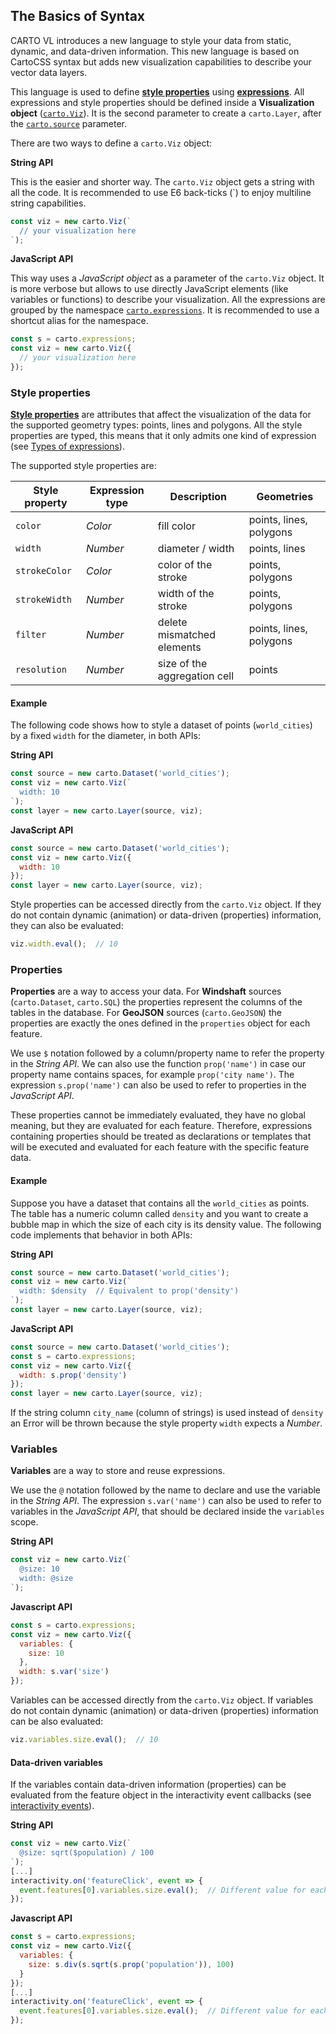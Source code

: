 ## The Basics of Syntax

CARTO VL introduces a new language to style your data from static, dynamic, and data-driven information. This new language is based on CartoCSS syntax but adds new visualization capabilities to describe your vector data layers.

This language is used to define **[style properties](https://carto.com/developers/carto-vl/guides/introduction-to-styling/#styling-properties)** using **[expressions](https://carto.com/developers/carto-vl/guides/introduction-to-expressions/)**. All expressions and style properties should be defined inside a **Visualization object** ([`carto.Viz`](https://carto.com/developers/carto-vl/reference/#cartoviz)). It is the second parameter to create a `carto.Layer`, after the [`carto.source`](https://carto.com/developers/carto-vl/reference/#cartosourcedataset) parameter.

There are two ways to define a `carto.Viz` object:

**String API**

This is the easier and shorter way. The `carto.Viz` object gets a string with all the code. It is recommended to use E6 back-ticks (\`) to enjoy multiline string capabilities.

```js
const viz = new carto.Viz(`
  // your visualization here
`);
```

**JavaScript API**

This way uses a *JavaScript object* as a parameter of the `carto.Viz` object. It is more verbose but allows to use directly JavaScript elements (like variables or functions) to describe your visualization. All the expressions are grouped by the namespace [`carto.expressions`](https://carto.com/developers/carto-vl/reference/#cartoexpressions). It is recommended to use a shortcut alias for the namespace.

```js
const s = carto.expressions;
const viz = new carto.Viz({
  // your visualization here
});
```

### Style properties

**[Style properties](https://carto.com/developers/carto-vl/guides/introduction-to-styling/#styling-properties)** are attributes that affect the visualization of the data for the supported geometry types: points, lines and polygons. All the style properties are typed, this means that it only admits one kind of expression (see [Types of expressions](https://carto.com/developers/carto-vl/guides/introduction-to-expressions/#types)).

The supported style properties are:

| **Style property** | **Expression type** | **Description**              | **Geometries**          |
|--------------------|---------------------|------------------------------|-------------------------|
| `color`            | *Color*             | fill color                   | points, lines, polygons |
| `width`            | *Number*            | diameter / width             | points, lines           |
| `strokeColor`      | *Color*             | color of the stroke          | points, polygons        |
| `strokeWidth`      | *Number*            | width of the stroke          | points, polygons        |
| `filter`           | *Number*            | delete mismatched elements   | points, lines, polygons |
| `resolution`       | *Number*            | size of the aggregation cell | points                  |

#### Example

The following code shows how to style a dataset of points (`world_cities`) by a fixed `width` for the diameter, in both APIs:

**String API**

```js
const source = new carto.Dataset('world_cities');
const viz = new carto.Viz(`
  width: 10
`);
const layer = new carto.Layer(source, viz);
```

**JavaScript API**

```js
const source = new carto.Dataset('world_cities');
const viz = new carto.Viz({
  width: 10
});
const layer = new carto.Layer(source, viz);
```

Style properties can be accessed directly from the `carto.Viz` object. If they do not contain dynamic (animation) or data-driven (properties) information, they can also be evaluated:

```js
viz.width.eval();  // 10
```

### Properties

**Properties** are a way to access your data. For **Windshaft** sources (`carto.Dataset`, `carto.SQL`) the properties represent the columns of the tables in the database. For **GeoJSON** sources (`carto.GeoJSON`) the properties are exactly the ones defined in the `properties` object for each feature.

We use `$` notation followed by a column/property name to refer the property in the *String API*. We can also use the function `prop('name')` in case our property name contains spaces, for example `prop('city name')`. The expression `s.prop('name')` can also be used to refer to properties in the *JavaScript API*.

These properties cannot be immediately evaluated, they have no global meaning, but they are evaluated for each feature. Therefore, expressions containing properties should be treated as declarations or templates that will be executed and evaluated for each feature with the specific feature data.

#### Example

Suppose you have a dataset that contains all the `world_cities` as points. The table has a numeric column called `density` and you want to create a bubble map in which the size of each city is its density value. The following code implements that behavior in both APIs:

**String API**

```js
const source = new carto.Dataset('world_cities');
const viz = new carto.Viz(`
  width: $density  // Equivalent to prop('density')
`);
const layer = new carto.Layer(source, viz);
```

**JavaScript API**

```js
const source = new carto.Dataset('world_cities');
const s = carto.expressions;
const viz = new carto.Viz({
  width: s.prop('density')
});
const layer = new carto.Layer(source, viz);
```

If the string column `city_name` (column of strings) is used instead of `density` an Error will be thrown because the style property `width` expects a *Number*.

### Variables

**Variables** are a way to store and reuse expressions.

We use the `@` notation followed by the name to declare and use the variable in the *String API*. The expression `s.var('name')` can also be used to refer to variables in the *JavaScript API*, that should be declared inside the `variables` scope.

**String API**

```js
const viz = new carto.Viz(`
  @size: 10
  width: @size
`);
```

**Javascript API**

```js
const s = carto.expressions;
const viz = new carto.Viz({
  variables: {
    size: 10
  },
  width: s.var('size')
});
```

Variables can be accessed directly from the `carto.Viz` object. If variables do not contain dynamic (animation) or data-driven (properties) information can be also evaluated:

```js
viz.variables.size.eval();  // 10
```

#### Data-driven variables

If the variables contain data-driven information (properties) can be evaluated from the feature object in the interactivity event callbacks (see [interactivity events](https://carto.com/developers/carto-vl/guides/introduction-to-interactivity/#interactivity-events)).

**String API**

```js
const viz = new carto.Viz(`
  @size: sqrt($population) / 100
`);
[...]
interactivity.on('featureClick', event => {
  event.features[0].variables.size.eval();  // Different value for each clicked feature
});
```

**Javascript API**

```js
const s = carto.expressions;
const viz = new carto.Viz({
  variables: {
    size: s.div(s.sqrt(s.prop('population')), 100)
  }
});
[...]
interactivity.on('featureClick', event => {
  event.features[0].variables.size.eval();  // Different value for each clicked feature
});
```
